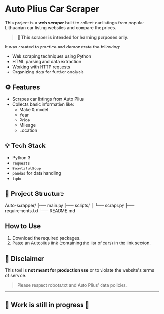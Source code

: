 # Auto Plius Car Scraper

This project is a **web scraper** built to collect car listings from popular Lithuanian car listing websites and compare the prices.

> 🚨 **This scraper is intended for learning purposes only.**

It was created to practice and demonstrate the following:
- Web scraping techniques using Python
- HTML parsing and data extraction
- Working with HTTP requests
- Organizing data for further analysis

## ⚙️ Features

- Scrapes car listings from Auto Plius
- Collects basic information like:
  - Make & model
  - Year
  - Price
  - Mileage
  - Location


## 💡 Tech Stack

- Python 3
- `requests`
- `BeautifulSoup`
- `pandas` for data handling
- `tqdm`

## 📁 Project Structure

Auto-scrapper/
├── main.py
├── scripts/
│ └── scrapr.py
├── requirements.txt
└── README.md
## How to Use
1. Download the required packages.
2. Paste an Autoplius link (containing the list of cars) in the link section.
## 🚫 Disclaimer

This tool is **not meant for production use** or to violate the website's terms of service.

> Please respect robots.txt and Auto Plius' data policies.

---
## 🚨 Work is still in progress 🚨
